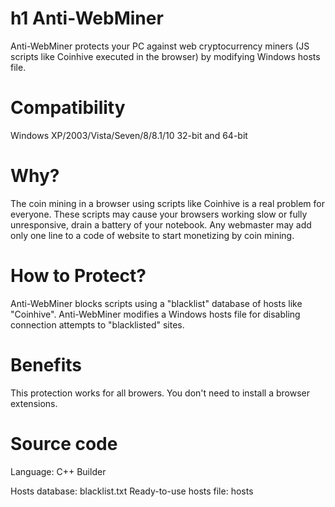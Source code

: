 # h1 Anti-WebMiner

Anti-WebMiner protects your PC against web cryptocurrency miners (JS scripts like Coinhive executed in the browser) by modifying Windows hosts file. 

# Compatibility

Windows XP/2003/Vista/Seven/8/8.1/10 32-bit and 64-bit

# Why?

The coin mining in a browser using scripts like Coinhive is a real problem for everyone.
These scripts may cause your browsers working slow or fully unresponsive, drain a battery of your notebook.
Any webmaster may add only one line to a code of website to start monetizing by coin mining.

# How to Protect?

Anti-WebMiner blocks scripts using a "blacklist" database of hosts like "Coinhive".
Anti-WebMiner modifies a Windows hosts file for disabling connection attempts to "blacklisted" sites.

# Benefits
 
This protection works for all browers. 
You don't need to install a browser extensions.


# Source code
Language: C++ Builder

Hosts database: blacklist.txt
Ready-to-use hosts file: hosts
 